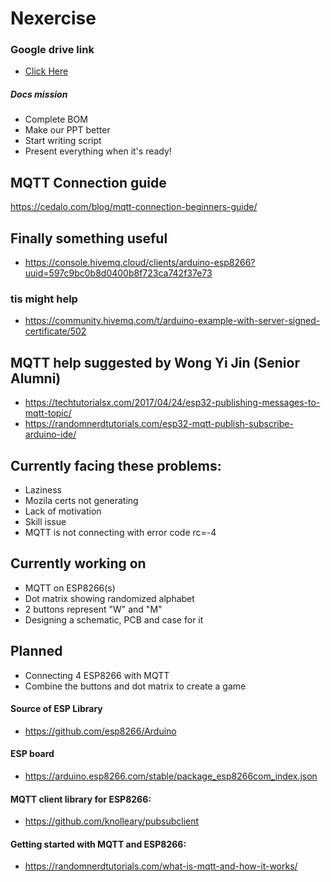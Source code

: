 # Nexercise

### Google drive link
- [Click Here](https://drive.google.com/drive/folders/17Xb0VvSZStTZf7wnS8am0EcS6U0mjgPa)

##### Docs mission
- Complete BOM
- Make our PPT better
- Start writing script
- Present everything when it's ready!

## MQTT Connection guide
https://cedalo.com/blog/mqtt-connection-beginners-guide/

## Finally something useful
- https://console.hivemq.cloud/clients/arduino-esp8266?uuid=597c9bc0b8d0400b8f723ca742f37e73
### tis might help
- https://community.hivemq.com/t/arduino-example-with-server-signed-certificate/502

## MQTT help suggested by Wong Yi Jin (Senior Alumni)
- https://techtutorialsx.com/2017/04/24/esp32-publishing-messages-to-mqtt-topic/
- https://randomnerdtutorials.com/esp32-mqtt-publish-subscribe-arduino-ide/

## Currently facing these problems:
- Laziness
- Mozila certs not generating
- Lack of motivation
- Skill issue
- MQTT is not connecting with error code                   rc=-4

## Currently working on
- MQTT on ESP8266(s)
- Dot matrix showing randomized alphabet
- 2 buttons represent "W" and "M" 
- Designing a schematic, PCB and case for it

## Planned
- Connecting 4 ESP8266 with MQTT
- Combine the buttons and dot matrix to create a game

#### Source of ESP Library 
- https://github.com/esp8266/Arduino

#### ESP board 
- https://arduino.esp8266.com/stable/package_esp8266com_index.json

#### MQTT client library for ESP8266: 
- https://github.com/knolleary/pubsubclient

#### Getting started with MQTT and ESP8266: 
- https://randomnerdtutorials.com/what-is-mqtt-and-how-it-works/
